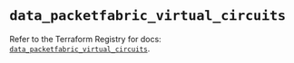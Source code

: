 # `data_packetfabric_virtual_circuits`

Refer to the Terraform Registry for docs: [`data_packetfabric_virtual_circuits`](https://registry.terraform.io/providers/packetfabric/packetfabric/1.9.3/docs/data-sources/virtual_circuits).
